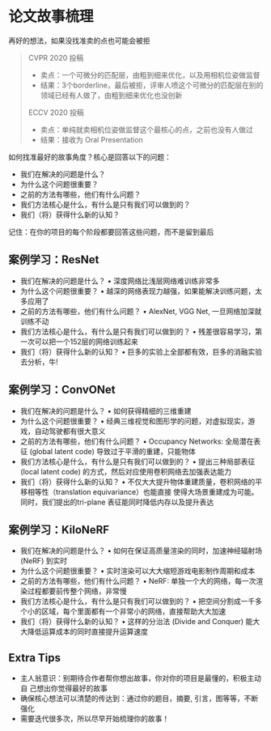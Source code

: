 # 论文故事梳理

再好的想法，如果没找准卖的点也可能会被拒

> CVPR 2020 投稿
>
> - 卖点：一个可微分的匹配层，由粗到细来优化，以及用相机位姿做监督
> - 结果：3个borderline，最后被拒，评审人喷这个可微分的匹配层在别的领域已经有人做了，由粗到细来优化也没创新
>
> ECCV 2020 投稿
>
> - 卖点：单纯就卖相机位姿做监督这个最核心的点，之前也没有人做过
> - 结果：接收为 Oral Presentation

如何找准最好的故事角度？核心是回答以下的问题：

- 我们在解决的问题是什么？ 
- 为什么这个问题很重要？ 
- 之前的方法有哪些，他们有什么问题？ 
- 我们方法核心是什么，有什么是只有我们可以做到的？ 
- 我们（将）获得什么新的认知？

记住：在你的项目的每个阶段都要回答这些问题，而不是留到最后

## 案例学习：ResNet

- 我们在解决的问题是什么？ • 深度网络比浅层网络难训练非常多
- 为什么这个问题很重要？ • 越深的网络表现力越强，如果能解决训练问题，太多应用了
- 之前的方法有哪些，他们有什么问题？ • AlexNet, VGG Net, 一旦网络加深就训练不动
- 我们方法核心是什么，有什么是只有我们可以做到的？ • 残差很容易学习，第一次可以把一个152层的网络训练起来
- 我们（将）获得什么新的认知？ • 巨多的实验上全部都有效，巨多的消融实验去分析，牛!

## 案例学习：ConvONet

- 我们在解决的问题是什么？ • 如何获得精细的三维重建
- 为什么这个问题很重要？ • 经典三维视觉和图形学的问题，对虚拟现实，游戏，自动驾驶都有很大意义
- 之前的方法有哪些，他们有什么问题？ • Occupancy Networks: 全局潜在表征 (global latent code) 导致过于平滑的重建，只能物体
- 我们方法核心是什么，有什么是只有我们可以做到的？ • 提出三种局部表征 (local latent code) 的方式，然后对应使用卷积网络去加强表达能力
- 我们（将）获得什么新的认知？ • 不仅大大提升物体重建质量，卷积网络的平移相等性（translation equivariance）也能直接 使得大场景重建成为可能。同时，我们提出的tri-plane 表征能同时降低内存以及提升表达

## 案例学习：KiloNeRF

- 我们在解决的问题是什么？ • 如何在保证高质量渲染的同时，加速神经辐射场 (NeRF) 到实时
- 为什么这个问题很重要？ • 实时渲染可以大大缩短游戏电影制作周期和成本
- 之前的方法有哪些，他们有什么问题？ • NeRF: 单独一个大的网络，每一次渲染过程都要前传整个网络，非常慢
- 我们方法核心是什么，有什么是只有我们可以做到的？ • 把空间分割成一千多个小的区域，每个里面都有一个非常小的网络，直接帮助大大加速
- 我们（将）获得什么新的认知？ • 这样的分治法 (Divide and Conquer) 能大大降低运算成本的同时直接提升运算速度

## Extra Tips

- 主人翁意识：别期待合作者帮你想出故事，你对你的项目是最懂的，积极主动自 己想出你觉得最好的故事 
- 确保核心想法可以清楚的传达到：通过你的题目，摘要, 引言，图等等，不断强化 
- 需要迭代很多次，所以尽早开始梳理你的故事！